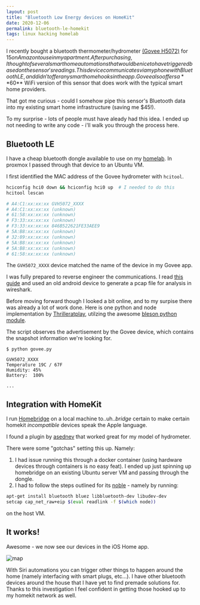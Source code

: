 ```yaml
---
layout: post
title: "Bluetooth Low Energy devices on HomeKit"
date: 2020-12-06
permalink: bluetooth-le-homekit
tags: linux hacking homelab
---
```


I recently bought a bluetooth thermometer/hydrometer [(Govee H5072)](https://www.amazon.com/dp/B07DWMJKP5/ref=cm_sw_em_r_mt_dp_MXoZFb6S7CWZD) for $15 on Amazon to use in my apartment.  After purchasing, I thought of several smart home automations that would be nice to have triggered based on the sensor's readings.  This device communicates via my phone with Bluetooth LE, and didn't offer any smarthome hooks in the app.  Govee also offers a **$60** WiFi version of this sensor that does work with the typical smart home providers.  

That got me curious - could I somehow pipe this sensor's Bluetooth data into my existing smart home infrastructure (saving me $45!).

To my surprise - lots of people must have aleady had this idea.  I ended up not needing to write any code - i'll walk you through the process here.

## Bluetooth LE

I have a cheap bluetooth dongle available to use on my [homelab](/homelab).  In proxmox I passed through that device to an Ubuntu VM.

I first identified the MAC address of the Govee hydrometer with `hcitool`.  

```bash
hciconfig hci0 down && hciconfig hci0 up  # I needed to do this 
hcitool lescan

# A4:C1:xx:xx:xx GVH5072_XXXX
# A4:C1:xx:xx:xx (unknown)
# 61:58:xx:xx:xx (unknown)
# F3:33:xx:xx:xx (unknown)
# F3:33:xx:xx:xx 846B522621FE33AEE9
# 5A:B8:xx:xx:xx (unknown)
# 32:89:xx:xx:xx (unknown)
# 5A:B8:xx:xx:xx (unknown)
# 5A:B8:xx:xx:xx (unknown)
# 61:58:xx:xx:xx (unknown)
```

The `GVH5072_XXXX` device matched the name of the device in my Govee app.

I was fully prepared to reverse engineer the communications. I read [this guide](https://github.com/joshspicer/bluetooth-le-govee/blob/main/govee.py) and used an old android device to generate a pcap file for analysis in wireshark.

Before moving forward though I looked a bit online, and to my surpise there was already a lot of work done.  Here is one python and node implementation by [Thrilleratplay](https://github.com/Thrilleratplay/GoveeWatcher), utilzing the awesome [bleson python module](https://github.com/TheCellule/python-bleson).

<script src="https://gist.github.com/joshspicer/0b7e4e411e4f7eb3d5d9493f8c6f5baf.js"></script>

The script observes the advertisement by the Govee device, which contains the snapshot information we're looking for.

```
$ python govee.py

GVH5072_XXXX 
Temperature 19C / 67F
Humidity: 45%
Battery:  100%

...
```

## Integration with HomeKit

I run [Homebridge](https://github.com/homebridge/homebridge) on a local machine to..uh.._bridge_ certain to make certain homekit _incompatible_ devices speak the Apple language. 

I found a plugin by [asednev](https://github.com/asednev/homebridge-plugin-gove) that worked great for my model of hydrometer.

There were some "gotchas" setting this up. Namely:

1. I had issue running this through a docker container (using hardware devices through containers is no easy feat). I ended up just spinning up homebridge on an existing Ubuntu server VM and passing through the dongle.
2. I had to follow the steps outlined for its [noble](https://github.com/abandonware/noble) - namely by running:

```bash
apt-get install bluetooth bluez libbluetooth-dev libudev-dev
setcap cap_net_raw+eip $(eval readlink -f $(which node))
```
on the host VM.

## It works!

Awesome - we now see our devices in the iOS Home app.

![map]({{site.url}}/assets/resources-bluetooth-le-homekit/homekit.jpeg)

With Siri automations you can trigger other things to happen around the home (namely interfacing with smart plugs, etc...).  I have other bluetooth devices around the house that I have yet to find premade solutions for.  Thanks to this investigation I feel confident in getting those hooked up to my homekit network as well.

